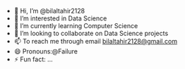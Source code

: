 - 👋 Hi, I’m @bilaltahir2128
- 👀 I’m interested in Data Science
- 🌱 I’m currently learning Computer Science
- 💞️ I’m looking to collaborate on Data Science projects
- 📫 To reach me through email bilaltahir2128@gmail.com
- 😄 Pronouns:@Failure
- ⚡ Fun fact: ...

<!---
bilaltahir2128/bilaltahir2128 is a ✨ special ✨ repository because its `README.md` (this file) appears on your GitHub profile.
You can click the Preview link to take a look at your changes.
--->
